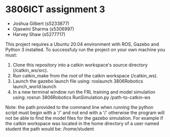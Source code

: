 # 3806ICT assignment 3

- Joshua Gilbert (s5233877)
- Ojaswini Sharma (s5306997)
- Harvey Shaw (s5277717)

This project requires a Ubuntu 20.04 environment with ROS, Gazebo and Python 3 installed. To successfuly run the project on your own machine you must:

1. Clone this repository into a catkin workspace's source directory (/catkin_ws/src).
2. Run catkin_make from the root of the catkin workspace (/catkin_ws).
3. Launch the gazebo launch file using: roslaunch 3806Robotics launch_world.launch
4. In a new terminal window run the FRL training and model simulation using: rosrun 3806Robotics RunSimulation.py /path-to-catkin-ws

Note: the path provided to the command line when running the python script must begin with a '/' and not end with a '/' otherwise the program will not be able to find the model files for the gazebo simulation. For example if the catkin workspace was located in the home directory of a user named student the path would be: /home/student